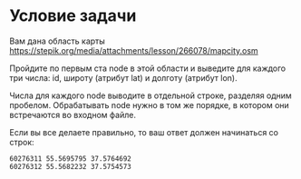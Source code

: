 # Условие задачи

Вам дана область карты https://stepik.org/media/attachments/lesson/266078/mapcity.osm

Пройдите по первым ста node в этой области и выведите для каждого три числа: id, широту (атрибут lat) и долготу (атрибут lon).

Числа для каждого node выводите в отдельной строке, разделяя одним пробелом. Обрабатывать node нужно в том же порядке, в котором они встречаются во входном файле. 

Если вы все делаете правильно, то ваш ответ должен начинаться со строк:

```
60276311 55.5695795 37.5764692 
60276312 55.5682232 37.5754573
```